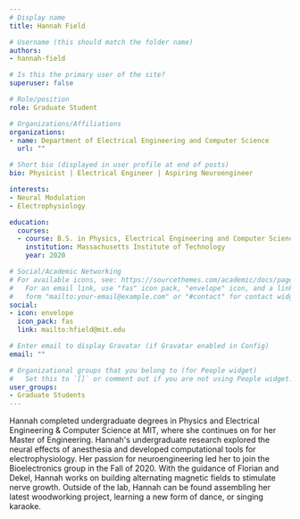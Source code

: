 ```yaml
---
# Display name
title: Hannah Field

# Username (this should match the folder name)
authors:
- hannah-field

# Is this the primary user of the site?
superuser: false

# Role/position
role: Graduate Student

# Organizations/Affiliations
organizations:
- name: Department of Electrical Engineering and Computer Science
  url: ""

# Short bio (displayed in user profile at end of posts)
bio: Physicist | Electrical Engineer | Aspiring Neuroengineer

interests:
- Neural Modulation
- Electrophysiology

education:
  courses:
  - course: B.S. in Physics, Electrical Engineering and Computer Science
    institution: Massachusetts Institute of Technology
    year: 2020

# Social/Academic Networking
# For available icons, see: https://sourcethemes.com/academic/docs/page-builder/#icons
#   For an email link, use "fas" icon pack, "envelope" icon, and a link in the
#   form "mailto:your-email@example.com" or "#contact" for contact widget.
social:
- icon: envelope
  icon_pack: fas
  link: mailto:hfield@mit.edu

# Enter email to display Gravatar (if Gravatar enabled in Config)
email: ""

# Organizational groups that you belong to (for People widget)
#   Set this to `[]` or comment out if you are not using People widget.
user_groups:
- Graduate Students
---
```


Hannah completed undergraduate degrees in Physics and Electrical Engineering & Computer Science at MIT, where she continues on for her Master of Engineering. Hannah's undergraduate research explored the neural effects of anesthesia and developed computational tools for electrophysiology. Her passion for neuroengineering led her to join the Bioelectronics group in the Fall of 2020. With the guidance of Florian and Dekel, Hannah works on building alternating magnetic fields to stimulate nerve growth. Outside of the lab, Hannah can be found assembling her latest woodworking project, learning a new form of dance, or singing karaoke.


